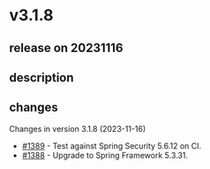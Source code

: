 # v3.1.8

## release on 20231116

## description

## changes

Changes in version 3.1.8 (2023-11-16)

* <a class="issue-link js-issue-link" data-error-text="Failed to load title" data-id="1997612763" data-permission-text="Title is private" data-url="https://github.com/spring-projects/spring-ws/issues/1389" data-hovercard-type="issue" data-hovercard-url="/spring-projects/spring-ws/issues/1389/hovercard" href="https://github.com/spring-projects/spring-ws/issues/1389">#1389</a> - Test against Spring Security 5.6.12 on CI.
* <a class="issue-link js-issue-link" data-error-text="Failed to load title" data-id="1997594140" data-permission-text="Title is private" data-url="https://github.com/spring-projects/spring-ws/issues/1388" data-hovercard-type="issue" data-hovercard-url="/spring-projects/spring-ws/issues/1388/hovercard" href="https://github.com/spring-projects/spring-ws/issues/1388">#1388</a> - Upgrade to Spring Framework 5.3.31.

